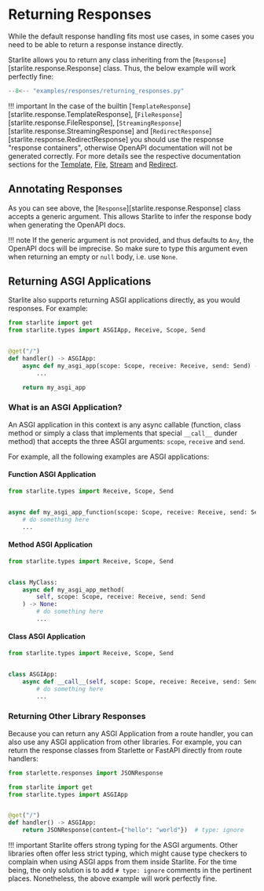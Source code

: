 # Returning Responses

While the default response handling fits most use cases, in some cases you need to be able to return a response instance
directly.

Starlite allows you to return any class inheriting from the [`Response`][starlite.response.Response] class. Thus, the below
example will work perfectly fine:

```py
--8<-- "examples/responses/returning_responses.py"
```

!!! important
    In the case of the builtin [`TemplateResponse`][starlite.response.TemplateResponse],
    [`FileResponse`][starlite.response.FileResponse], [`StreamingResponse`][starlite.response.StreamingResponse] and
    [`RedirectResponse`][starlite.response.RedirectResponse] you should use the response "response containers", otherwise
    OpenAPI documentation will not be generated correctly. For more details see the respective documentation sections
    for the [Template](9-template-responses.md), [File](7-file-responses.md), [Stream](8-streaming-responses.md)
    and [Redirect](6-redirect-responses.md).

## Annotating Responses

As you can see above, the [`Response`][starlite.response.Response] class accepts a generic argument. This allows Starlite
to infer the response body when generating the OpenAPI docs.

!!! note
    If the generic argument is not provided, and thus defaults to `Any`, the OpenAPI docs will be imprecise. So make sure
    to type this argument even when returning an empty or `null` body, i.e. use `None`.

## Returning ASGI Applications

Starlite also supports returning ASGI applications directly, as you would responses. For example:

```python
from starlite import get
from starlite.types import ASGIApp, Receive, Scope, Send


@get("/")
def handler() -> ASGIApp:
    async def my_asgi_app(scope: Scope, receive: Receive, send: Send) -> None:
        ...

    return my_asgi_app
```

### What is an ASGI Application?

An ASGI application in this context is any async callable (function, class method or simply a class that implements
that special `__call__` dunder method) that accepts the three ASGI arguments: `scope`, `receive` and `send`.

For example, all the following examples are ASGI applications:

#### Function ASGI Application

```python
from starlite.types import Receive, Scope, Send


async def my_asgi_app_function(scope: Scope, receive: Receive, send: Send) -> None:
    # do something here
    ...
```

#### Method ASGI Application

```python
from starlite.types import Receive, Scope, Send


class MyClass:
    async def my_asgi_app_method(
        self, scope: Scope, receive: Receive, send: Send
    ) -> None:
        # do something here
        ...
```

#### Class ASGI Application

```python
from starlite.types import Receive, Scope, Send


class ASGIApp:
    async def __call__(self, scope: Scope, receive: Receive, send: Send) -> None:
        # do something here
        ...
```

### Returning Other Library Responses

Because you can return any ASGI Application from a route handler, you can also use any ASGI application from other
libraries. For example, you can return the response classes from Starlette or FastAPI directly from route handlers:

```python
from starlette.responses import JSONResponse

from starlite import get
from starlite.types import ASGIApp


@get("/")
def handler() -> ASGIApp:
    return JSONResponse(content={"hello": "world"})  # type: ignore
```

!!! important
    Starlite offers strong typing for the ASGI arguments. Other libraries often offer less strict typing, which might
    cause type checkers to complain when using ASGI apps from them inside Starlite.
    For the time being, the only solution is to add `# type: ignore` comments in the pertinent places.
    Nonetheless, the above example will work perfectly fine.
